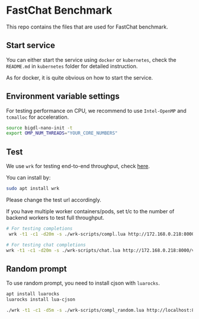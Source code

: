 # FastChat Benchmark

This repo contains the files that are used for FastChat benchmark.


## Start service

You can either start the service using `docker` or `kubernetes`, check the `README.md` in `kubernetes` folder for detailed instruction.

As for docker, it is quite obvious on how to start the service.

## Environment variable settings

For testing performance on CPU, we recommend to use `Intel-OpenMP` and `tcmalloc` for acceleration.

```bash
source bigdl-nano-init -t
export OMP_NUM_THREADS="YOUR_CORE_NUMBERS"
```


## Test

We use `wrk` for testing end-to-end throughput, check [here](https://github.com/wg/wrk).

You can install by:
```bash
sudo apt install wrk
```

Please change the test url accordingly.

If you have multiple worker containers/pods, set t/c to the number of backend workers to test full throughput.

```bash
# For testing completions
 wrk -t1 -c1 -d20m -s ./wrk-scripts/compl.lua http://172.168.0.218:8000/v1/completions --timeout 1m

# For testing chat completions
wrk -t1 -c1 -d20m -s ./wrk-scripts/chat.lua http://172.168.0.218:8000/v1/chat/completions --timeout 1m

```

## Random prompt
To use random prompt, you need to install cjson with `luarocks`.
```bash
apt install luarocks
luarocks install lua-cjson

./wrk -t1 -c1 -d5m -s ./wrk-scripts/compl_random.lua http://localhost:8001/v1/completions -- ~/data.txt
```
